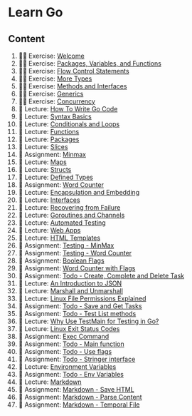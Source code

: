 # Learn Go

## Content

1. 🏃‍♂️ Exercise: [Welcome](./go-ex1-tour-welcome.md)
2. 🏃‍♂️ Exercise: [Packages, Variables, and Functions](./go-ex2-tour-packages-variables-functions.md)
3. 🏃‍♂️ Exercise: [Flow Control Statements](./go-ex3-tour-flow-control-statements.md)
4. 🏃‍♂️ Exercise: [More Types](./go-ex4-tour-more-types.md)
5. 🏃‍♂️ Exercise: [Methods and Interfaces](./go-ex5-tour-methods-and-interfaces.md)
6. 🏃‍♂️ Exercise: [Generics](./go-ex6-tour-generics.md)
7. 🏃‍♂️ Exercise: [Concurrency](./go-ex7-tour-concurrency.md)
8. 📖 Lecture: [How To Write Go Code](./go-lec1-how-to-write-go-code.md)
9. 📖 Lecture: [Syntax Basics](./go-lec-head-first-go-syntax-basics.md)
10. 📖 Lecture: [Conditionals and Loops](./go-lec-head-first-go-conditionals-and-loops.md)
11. 📖 Lecture: [Functions](./go-lec-head-first-go-functions.md)
12. 📖 Lecture: [Packages](./go-lec-head-first-go-packages.md)
13. 📖 Lecture: [Slices](./go-lec-head-first-go-slices.md)
14. 🚀 Assignment: [Minmax](./go-as-minmax.md)
15. 📖 Lecture: [Maps](./go-lec-head-first-go-maps.md)
16. 📖 Lecture: [Structs](./go-lec-head-first-go-structs.md)
17. 📖 Lecture: [Defined Types](./go-lec-head-first-go-defined-types.md)
18. 🚀 Assignment: [Word Counter](./go-as-word-counter.md)
19. 📖 Lecture: [Encapsulation and Embedding](./go-lec-head-first-go-encapsulation.md)
20. 📖 Lecture: [Interfaces](./go-lec-head-first-go-interfaces.md)
21. 📖 Lecture: [Recovering from Failure](./go-lec-head-first-go-recovering-from-failure.md)
22. 📖 Lecture: [Goroutines and Channels](./go-lec-head-first-go-goroutines-and-channels.md)
23. 📖 Lecture: [Automated Testing](./go-lec-head-first-go-automated-testing.md)
24. 📖 Lecture: [Web Apps](./go-lec-head-first-go-web-apps.md)
25. 📖 Lecture: [HTML Templates](./go-lec-head-first-go-html-templates.md)
26. 🚀 Assignment: [Testing - MinMax](./go-as-test-minmax.md)
27. 🚀 Assignment: [Testing - Word Counter](./go-as-test-word-counter.md)
28. 🚀 Assignment: [Boolean Flags](./go-as-boolean-flags.md)
29. 🚀 Assignment: [Word Counter with Flags](./go-as-word-counter-with-flags.md)
30. 🚀 Assignment: [Todo - Create, Complete and Delete Task](./go-as-todo-create-complete-delete-task.md)
31. 📖 Lecture: [An Introduction to JSON](./go-lec-an-intro-to-json.md)
32. 📖 Lecture: [Marshall and Unmarshall](./go-lec-marshall-and-unmarshall.md)
33. 📖 Lecture: [Linux File Permissions Explained](./go-lec-linux-file-permissions-explained.md)
34. 🚀 Assignment: [Todo - Save and Get Tasks](./go-as-todo-save-and-get-tasks.md)
35. 🚀 Assignment: [Todo - Test List methods](./go-as-todo-test-list-methods.md)
36. 📖 Lecture: [Why Use TestMain for Testing in Go?](./go-lec-why-use-test-main-for-go-testing.md)
37. 📖 Lecture: [Linux Exit Status Codes](./go-lec-linux-exit-status-codes.md)
38. 🚀 Assignment: [Exec Command](./go-as-exec-command.md)
39. 🚀 Assignment: [Todo - Main function](./go-as-todo-main-func.md)
40. 🚀 Assignment: [Todo - Use flags](./go-as-todo-use-flags.md)
41. 🚀 Assignment: [Todo - Stringer interface](./go-as-todo-stringer-interface.md)
42. 📖 Lecture: [Environment Variables](./go-lec-env-variables.md)
43. 🚀 Assignment: [Todo - Env Variables](./go-as-todo-env-variables.md)
44. 📖 Lecture: [Markdown](./go-lec-markdown.md)
45. 🚀 Assignment: [Markdown - Save HTML](./go-as-md-save-html.md)
46. 🚀 Assignment: [Markdown - Parse Content](./go-as-md-parse-content.md)
47. 🚀 Assignment: [Markdown - Temporal File](./go-as-md-temp-file.md)
